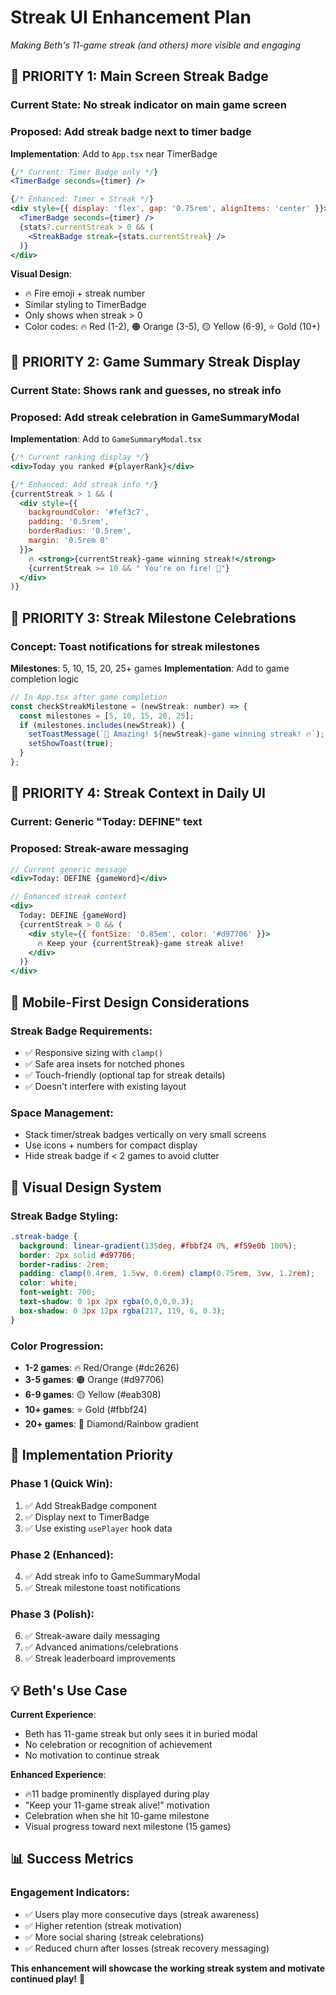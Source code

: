 # Streak UI Enhancement Plan
*Making Beth's 11-game streak (and others) more visible and engaging*

## 🎯 **PRIORITY 1: Main Screen Streak Badge**

### **Current State**: No streak indicator on main game screen
### **Proposed**: Add streak badge next to timer badge

**Implementation**: Add to `App.tsx` near TimerBadge
```jsx
{/* Current: Timer Badge only */}
<TimerBadge seconds={timer} />

{/* Enhanced: Timer + Streak */}
<div style={{ display: 'flex', gap: '0.75rem', alignItems: 'center' }}>
  <TimerBadge seconds={timer} />
  {stats?.currentStreak > 0 && (
    <StreakBadge streak={stats.currentStreak} />
  )}
</div>
```

**Visual Design**:
- 🔥 Fire emoji + streak number
- Similar styling to TimerBadge
- Only shows when streak > 0
- Color codes: 🔥 Red (1-2), 🟠 Orange (3-5), 🟡 Yellow (6-9), ⭐ Gold (10+)

## 🎯 **PRIORITY 2: Game Summary Streak Display**

### **Current State**: Shows rank and guesses, no streak info
### **Proposed**: Add streak celebration in GameSummaryModal

**Implementation**: Add to `GameSummaryModal.tsx`
```jsx
{/* Current ranking display */}
<div>Today you ranked #{playerRank}</div>

{/* Enhanced: Add streak info */}
{currentStreak > 1 && (
  <div style={{ 
    backgroundColor: '#fef3c7', 
    padding: '0.5rem', 
    borderRadius: '0.5rem',
    margin: '0.5rem 0'
  }}>
    🔥 <strong>{currentStreak}-game winning streak!</strong>
    {currentStreak >= 10 && " You're on fire! 🚀"}
  </div>
)}
```

## 🎯 **PRIORITY 3: Streak Milestone Celebrations**

### **Concept**: Toast notifications for streak milestones
**Milestones**: 5, 10, 15, 20, 25+ games
**Implementation**: Add to game completion logic

```jsx
// In App.tsx after game completion
const checkStreakMilestone = (newStreak: number) => {
  const milestones = [5, 10, 15, 20, 25];
  if (milestones.includes(newStreak)) {
    setToastMessage(`🎉 Amazing! ${newStreak}-game winning streak! 🔥`);
    setShowToast(true);
  }
};
```

## 🎯 **PRIORITY 4: Streak Context in Daily UI**

### **Current**: Generic "Today: DEFINE" text
### **Proposed**: Streak-aware messaging

```jsx
// Current generic message
<div>Today: DEFINE {gameWord}</div>

// Enhanced streak context
<div>
  Today: DEFINE {gameWord}
  {currentStreak > 0 && (
    <div style={{ fontSize: '0.85em', color: '#d97706' }}>
      🔥 Keep your {currentStreak}-game streak alive!
    </div>
  )}
</div>
```

## 📱 **Mobile-First Design Considerations**

### **Streak Badge Requirements**:
- ✅ Responsive sizing with `clamp()`
- ✅ Safe area insets for notched phones
- ✅ Touch-friendly (optional tap for streak details)
- ✅ Doesn't interfere with existing layout

### **Space Management**:
- Stack timer/streak badges vertically on very small screens
- Use icons + numbers for compact display
- Hide streak badge if < 2 games to avoid clutter

## 🎨 **Visual Design System**

### **Streak Badge Styling**:
```css
.streak-badge {
  background: linear-gradient(135deg, #fbbf24 0%, #f59e0b 100%);
  border: 2px solid #d97706;
  border-radius: 2rem;
  padding: clamp(0.4rem, 1.5vw, 0.6rem) clamp(0.75rem, 3vw, 1.2rem);
  color: white;
  font-weight: 700;
  text-shadow: 0 1px 2px rgba(0,0,0,0.3);
  box-shadow: 0 3px 12px rgba(217, 119, 6, 0.3);
}
```

### **Color Progression**:
- **1-2 games**: 🔥 Red/Orange (#dc2626)
- **3-5 games**: 🟠 Orange (#d97706)  
- **6-9 games**: 🟡 Yellow (#eab308)
- **10+ games**: ⭐ Gold (#fbbf24)
- **20+ games**: 💎 Diamond/Rainbow gradient

## 🚀 **Implementation Priority**

### **Phase 1 (Quick Win)**:
1. ✅ Add StreakBadge component
2. ✅ Display next to TimerBadge  
3. ✅ Use existing `usePlayer` hook data

### **Phase 2 (Enhanced)**:
4. ✅ Add streak info to GameSummaryModal
5. ✅ Streak milestone toast notifications

### **Phase 3 (Polish)**:
6. ✅ Streak-aware daily messaging
7. ✅ Advanced animations/celebrations
8. ✅ Streak leaderboard improvements

## 💡 **Beth's Use Case**

**Current Experience**: 
- Beth has 11-game streak but only sees it in buried modal
- No celebration or recognition of achievement
- No motivation to continue streak

**Enhanced Experience**:
- 🔥11 badge prominently displayed during play
- "Keep your 11-game streak alive!" motivation
- Celebration when she hit 10-game milestone
- Visual progress toward next milestone (15 games)

## 📊 **Success Metrics**

### **Engagement Indicators**:
- ✅ Users play more consecutive days (streak awareness)
- ✅ Higher retention (streak motivation)  
- ✅ More social sharing (streak celebrations)
- ✅ Reduced churn after losses (streak recovery messaging)

**This enhancement will showcase the working streak system and motivate continued play!** 🎯 